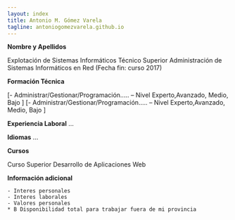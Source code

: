 ```yaml
---
layout: index
title: Antonio M. Gómez Varela
tagline: antoniogomezvarela.github.io
---
```


**Nombre y Apellidos**

Explotación de Sistemas Informáticos
Técnico Superior Administración de Sistemas Informáticos en Red (Fecha fin: curso 2017)

**Formación Técnica**

[- Administrar/Gestionar/Programación..... – Nivel Experto,Avanzado, Medio, Bajo ]
[- Administrar/Gestionar/Programación..... – Nivel Experto,Avanzado, Medio, Bajo ]

**Experiencia Laboral**
...

**Idiomas**
...

**Cursos**

Curso Superior Desarrollo de Aplicaciones Web

**Información adicional**

	- Interes personales
	- Interes laborales
	- Valores personales
	* B Disponibilidad total para trabajar fuera de mi provincia